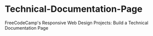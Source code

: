 # Technical-Documentation-Page
FreeCodeCamp's Responsive Web Design Projects: Build a Technical Documentation Page
